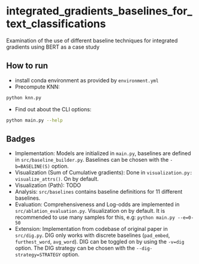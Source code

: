 # integrated_gradients_baselines_for_text_classifications
Examination of the use of different baseline techniques for integrated gradients using BERT as a case study


## How to run

- install conda environment as provided by `environment.yml`
- Precompute KNN:

```sh
python knn.py
```

- Find out about the CLI options:

```sh
python main.py --help
```

## Badges

- Implementation: Models are initialized in `main.py`, baselines are defined in `src/baseline_builder.py`. Baselines can be chosen with the `-b=BASELINE(S)` option.
- Visualization (Sum of Cumulative gradients): Done in `visualization.py: visualize_attrs()`. On by default.
- Visualization (Path): TODO
- Analysis: `src/baselines` contains baseline definitions for 11 different baselines.
- Evaluation: Comprehensiveness and Log-odds are implemented in `src/ablation_evaluation.py`. Visualization on by default. It is recommended to use many samples for this, e.g: `python main.py --e=0-50`
- Extension: Implementation from codebase of original paper in `src/dig.py`. DIG only works with discrete baselines (`pad_embed`, `furthest_word`, `avg_word`). DIG can be toggled on by using the `-v=dig` option. The DIG strategy can be chosen with the `--dig-strategy=STRATEGY` option.
